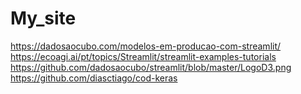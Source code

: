 # My_site

https://dadosaocubo.com/modelos-em-producao-com-streamlit/
https://ecoagi.ai/pt/topics/Streamlit/streamlit-examples-tutorials
https://github.com/dadosaocubo/streamlit/blob/master/LogoD3.png
https://github.com/diasctiago/cod-keras
